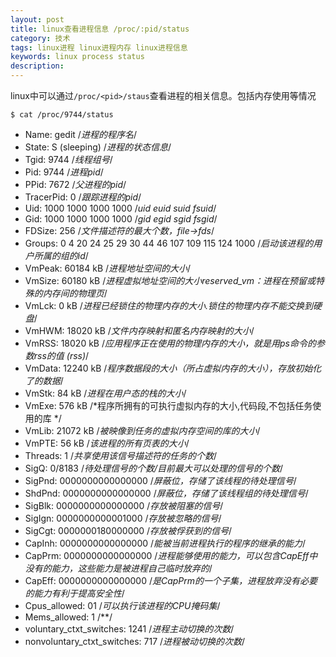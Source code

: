 ```yaml
---
layout: post
title: linux查看进程信息 /proc/:pid/status 
category: 技术
tags: linux进程 linux进程内存 linux进程信息
keywords: linux process status
description: 
---
```


linux中可以通过`/proc/<pid>/staus`查看进程的相关信息。包括内存使用等情况

	$ cat /proc/9744/status

- Name: gedit /*进程的程序名*/
-  State: S (sleeping) /*进程的状态信息*/
- Tgid: 9744 /*线程组号*/
- Pid: 9744 /*进程pid*/
- PPid: 7672 /*父进程的pid*/
- TracerPid: 0 /*跟踪进程的pid*/
- Uid: 1000    1000    1000    1000 /*uid euid suid fsuid*/
- Gid: 1000    1000    1000    1000 /*gid egid sgid fsgid*/
- FDSize: 256 /*文件描述符的最大个数，file->fds*/
- Groups: 0 4 20 24 25 29 30 44 46 107 109 115 124 1000 /*启动该进程的用户所属的组的id*/
- VmPeak: 60184 kB /*进程地址空间的大小*/
- VmSize: 60180 kB /*进程虚拟地址空间的大小reserved_vm：进程在预留或特殊的内存间的物理页*/
- VmLck: 0 kB /*进程已经锁住的物理内存的大小.锁住的物理内存不能交换到硬盘*/
- VmHWM: 18020 kB /*文件内存映射和匿名内存映射的大小*/
- VmRSS: 18020 kB /*应用程序正在使用的物理内存的大小，就是用ps命令的参数rss的值 (rss)*/
- VmData: 12240 kB /*程序数据段的大小（所占虚拟内存的大小），存放初始化了的数据*/
- VmStk: 84 kB /*进程在用户态的栈的大小*/
- VmExe: 576 kB /*程序所拥有的可执行虚拟内存的大小,代码段,不包括任务使用的库 */
- VmLib: 21072 kB /*被映像到任务的虚拟内存空间的库的大小*/
- VmPTE: 56 kB /*该进程的所有页表的大小*/
- Threads: 1 /*共享使用该信号描述符的任务的个数*/
- SigQ: 0/8183 /*待处理信号的个数/目前最大可以处理的信号的个数*/
- SigPnd: 0000000000000000 /*屏蔽位，存储了该线程的待处理信号*/
- ShdPnd: 0000000000000000 /*屏蔽位，存储了该线程组的待处理信号*/
- SigBlk: 0000000000000000 /*存放被阻塞的信号*/
- SigIgn: 0000000000001000 /*存放被忽略的信号*/
- SigCgt: 0000000180000000 /*存放被俘获到的信号*/
- CapInh: 0000000000000000 /*能被当前进程执行的程序的继承的能力*/
- CapPrm: 0000000000000000 /*进程能够使用的能力，可以包含CapEff中没有的能力，这些能力是被进程自己临时放弃的*/
- CapEff: 0000000000000000 /*是CapPrm的一个子集，进程放弃没有必要的能力有利于提高安全性*/
- Cpus_allowed: 01 /*可以执行该进程的CPU掩码集*/
- Mems_allowed: 1 /**/
- voluntary_ctxt_switches: 1241 /*进程主动切换的次数*/
- nonvoluntary_ctxt_switches: 717 /*进程被动切换的次数*/